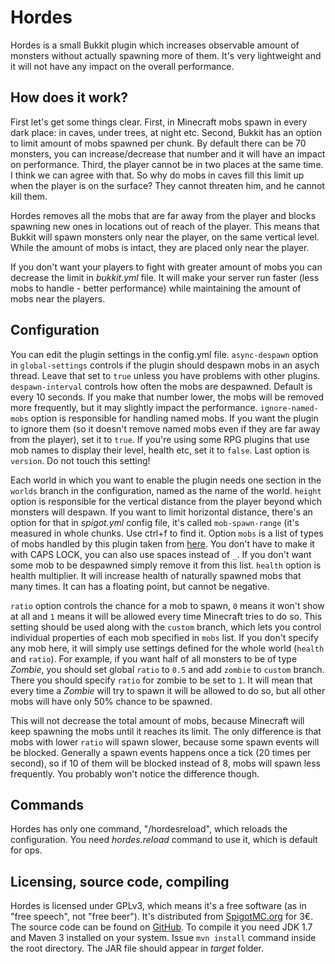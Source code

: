 # Hordes

Hordes is a small Bukkit plugin which increases observable amount of monsters
without actually spawning more of them. It's very lightweight and it will not
have any impact on the overall performance.

## How does it work?

First let's get some things clear. First, in Minecraft mobs spawn in every dark
place: in caves, under trees, at night etc. Second, Bukkit has an option to 
limit amount of mobs spawned per chunk. By default there can be 70 monsters,
you can increase/decrease that number and it will have an impact on performance.
Third, the player cannot be in two places at the same time. I think we can agree
with that. So why do mobs in caves fill this limit up when the player is on the
surface? They cannot threaten him, and he cannot kill them.

Hordes removes all the mobs that are far away from the player and blocks
spawning new ones in locations out of reach of the player. This means that
Bukkit will spawn monsters only near the player, on the same vertical level.
While the amount of mobs is intact, they are placed only near the player.

If you don't want your players to fight with greater amount of mobs you can
decrease the limit in _bukkit.yml_ file. It will make your server run faster
(less mobs to handle - better performance) while maintaining the amount of mobs
near the players.

## Configuration

You can edit the plugin settings in the config.yml file. `async-despawn` option 
in `global-settings` controls if the plugin should despawn mobs in an asych thread.
Leave that set to `true` unless you have problems with other plugins. `despawn-interval`
controls how often the mobs are despawned. Default is every 10 seconds. If you make 
that number lower, the mobs will be removed more frequently, but it may slightly impact
the performance. `ignore-named-mobs` option is responsible for handling named mobs.
If you want the plugin to ignore them (so it doesn't remove named mobs even if they are far
away from the player), set it to `true`. If you're using some RPG plugins that use mob names
to display their level, health etc, set it to `false`. Last option is `version`.
Do not touch this setting!

Each world in which you want to enable the plugin needs one section in the `worlds`
branch in the configuration, named as the name of the world. `height` option is responsible
for the vertical distance from the player beyond which monsters will despawn.
If you want to limit horizontal distance, there's an option for that in
_spigot.yml_ config file, it's called `mob-spawn-range` (it's measured in whole chunks.
Use ctrl+f to find it. Option `mobs` is a list of types of mobs handled by this plugin taken from
[here](https://hub.spigotmc.org/javadocs/bukkit/org/bukkit/entity/EntityType.html).
You don't have to make it with CAPS LOCK, you can also use spaces instead of `_`.
If you don't want some mob to be despawned simply remove it from this list.
`health` option is health multiplier. It will increase health of naturally
spawned mobs that many times. It can has a floating point, but cannot be
negative.

`ratio` option controls the chance for a mob to spawn, `0` means it won't show at all
and `1` means it will be allowed every time Minecraft tries to do so. This setting
should be used along with the `custom` branch, which lets you control individual
properties of each mob specified in `mobs` list. If you don't specify any mob here,
it will simply use settings defined for the whole world (`health` and `ratio`).
For example, if you want half of all monsters to be of type _Zombie_, you should set
global `ratio` to `0.5` and add `zombie` to `custom` branch. There you should
specify `ratio` for zombie to be set to `1`. It will mean that every time a _Zombie_ will
try to spawn it will be allowed to do so, but all other mobs will have only 50% chance to
be spawned.

This will not decrease the total amount of mobs, because Minecraft will keep spawning the mobs
until it reaches its limit. The only difference is that mobs with lower `ratio` will
spawn slower, because some spawn events will be blocked. Generally a spawn events happens
once a tick (20 times per second), so if 10 of them will be blocked instead of 8, mobs
will spawn less frequently. You probably won't notice the difference though.

## Commands

Hordes has only one command, "/hordesreload", which reloads the configuration.
You need _hordes.reload_ command to use it, which is default for ops.

## Licensing, source code, compiling

Hordes is licensed under GPLv3, which means it's a free software (as in "free
speech", not "free beer"). It's distributed from
[SpigotMC.org](https://www.spigotmc.org/resources/hordes.12879/) for 3€.
The source code can be found on [GitHub](https://github.com/Co0sh/Hordes). To
compile it you need JDK 1.7 and Maven 3 installed on your system. Issue
`mvn install` command inside the root directory. The JAR file should appear
in _target_ folder.
